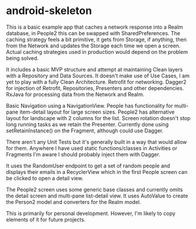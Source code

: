 # android-skeleton
This is a basic example app that caches a network response into a Realm database, in People2 this can be swapped with SharedPreferences. The caching strategy feels a bit primitive, it gets from Storage, if anything, then from the Network and updates the Storage each time we open a screen. Actual caching strategies used in production would depend on the problem being solved.

It includes a basic MVP structure and attempt at maintaining Clean layers with a Repository and Data Sources. It doesn't make use of Use Cases, I am yet to play with a fully Clean Architecture. Retrofit for networking. Dagger2 for injection of Retrofit, Repositories, Presenters and other dependencies. RxJava for processing data from the Network and Realm. 

Basic Navigation using a NavigationView. People has functionality for multi-pane item-detail layout for large screen sizes. People2 has alternative layout for landscape with 2 columns for the list. Screen rotation doesn't stop long running tasks as we retain the Presenter. Currently done using setRetainInstance() on the Fragment, although could use Dagger.

There aren't any Unit Tests but it's generally built in a way that would allow for them. Anywhere I have used static functions/classes in Activities or Fragments I'm aware I should probably inject them with Dagger.

It uses the RandomUser endpoint to get a set of random people and displays their emails in a RecyclerView which in the first People screen can be clicked to open a detail view.

The People2 screen uses some generic base classes and currently omits the detail screen and multi-pane list-detail view. It uses AutoValue to create the Person2 model and converters for the Realm model.

This is primarily for personal development. However, I'm likely to copy elements of it for future projects.
